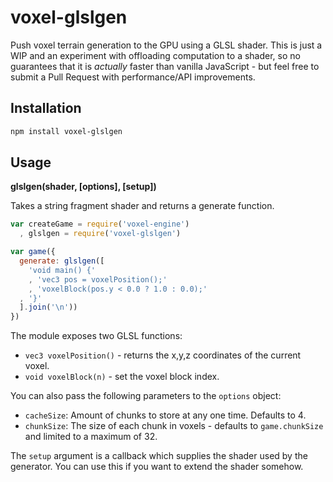 # voxel-glslgen #

Push voxel terrain generation to the GPU using a GLSL shader. This is just
a WIP and an experiment with offloading computation to a shader, so no
guarantees that it is *actually* faster than vanilla JavaScript - but feel
free to submit a Pull Request with performance/API improvements.

## Installation ##

``` bash
npm install voxel-glslgen
```

## Usage ##

**glslgen(shader, [options], [setup])**

Takes a string fragment shader and returns a generate function.

``` javascript
var createGame = require('voxel-engine')
  , glslgen = require('voxel-glslgen')

var game({
  generate: glslgen([
    'void main() {'
    , 'vec3 pos = voxelPosition();'
    , 'voxelBlock(pos.y < 0.0 ? 1.0 : 0.0);'
  , '}'
  ].join('\n'))
})
```

The module exposes two GLSL functions:

* `vec3 voxelPosition()` - returns the x,y,z coordinates of the current voxel.
* `void voxelBlock(n)` - set the voxel block index.

You can also pass the following parameters to the `options` object:

* `cacheSize`: Amount of chunks to store at any one time. Defaults to 4.
* `chunkSize`: The size of each chunk in voxels - defaults to `game.chunkSize`
  and limited to a maximum of 32.

The `setup` argument is a callback which supplies the shader used by the
generator. You can use this if you want to extend the shader somehow.

